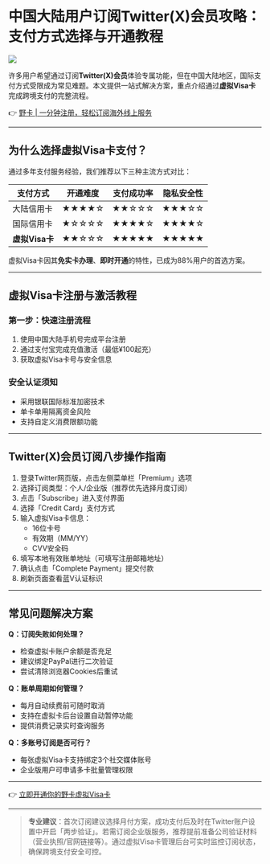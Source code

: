 # 中国大陆用户订阅Twitter(X)会员攻略：支付方式选择与开通教程

![](https://bbtdd.com/yeka)

许多用户希望通过订阅**Twitter(X)会员**体验专属功能，但在中国大陆地区，国际支付方式受限成为常见难题。本文提供一站式解决方案，重点介绍通过**虚拟Visa卡**完成跨境支付的完整流程。

👉 [野卡 | 一分钟注册，轻松订阅海外线上服务](https://bbtdd.com/yeka)

---

## 为什么选择虚拟Visa卡支付？
通过多年支付服务经验，我们推荐以下三种主流方式对比：

| 支付方式       | 开通难度 | 支付成功率 | 隐私安全性 |
|----------------|----------|------------|------------|
| 大陆信用卡     | ★★★★☆    | ★★☆☆☆      | ★★★☆☆      |
| 国际信用卡     | ★☆☆☆☆    | ★★★★☆      | ★★★★☆      |
| **虚拟Visa卡** | ★★☆☆☆    | ★★★★★      | ★★★★★      |

虚拟Visa卡因其**免实卡办理**、**即时开通**的特性，已成为88%用户的首选方案。

---

## 虚拟Visa卡注册与激活教程

### 第一步：快速注册流程
1. 使用中国大陆手机号完成平台注册
2. 通过支付宝完成充值激活（最低¥100起充）
3. 获取虚拟Visa卡号与安全信息

### 安全认证须知
- 采用银联国际标准加密技术
- 单卡单用隔离资金风险
- 支持自定义消费限额功能

---

## Twitter(X)会员订阅八步操作指南
1. 登录Twitter网页版，点击左侧菜单栏「Premium」选项
2. 选择订阅类型：个人/企业版（推荐优先选择月度订阅）
3. 点击「Subscribe」进入支付界面
4. 选择「Credit Card」支付方式
5. 输入虚拟Visa卡信息：
   - 16位卡号
   - 有效期（MM/YY）
   - CVV安全码
6. 填写本地有效账单地址（可填写注册邮箱地址）
7. 确认点击「Complete Payment」提交付款
8. 刷新页面查看蓝V认证标识

---

## 常见问题解决方案
**Q：订阅失败如何处理？**
- 检查虚拟卡账户余额是否充足
- 建议绑定PayPal进行二次验证
- 尝试清除浏览器Cookies后重试

**Q：账单周期如何管理？**
- 每月自动续费前可随时取消
- 支持在虚拟卡后台设置自动暂停功能
- 提供消费记录实时查询服务

**Q：多账号订阅是否可行？**
- 每张虚拟Visa卡支持绑定3个社交媒体账号
- 企业版用户可申请多卡批量管理权限

---

👉 [立即开通你的野卡虚拟Visa卡](https://bbtdd.com/yeka)

---

> **专业建议**：首次订阅建议选择月付方案，成功支付后及时在Twitter账户设置中开启「两步验证」。若需订阅企业版服务，推荐提前准备公司验证材料（营业执照/官网链接等）。通过虚拟Visa卡管理后台可实时监控订阅状态，确保跨境支付安全可控。